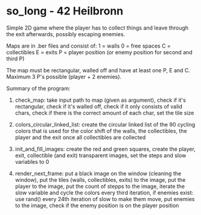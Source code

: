 # so_long - 42 Heilbronn
Simple 2D game where the player has to collect things and
leave through the exit afterwards, possibly escaping enemies.

Maps are in .ber files and consist of:
1 = walls
0 = free spaces
C = collectibles
E = exits
P = player position (or enemy position for second and third P)

The map must be rectangular, walled off and have at least one P, E and C.
Maximum 3 P's possible (player + 2 enemies).

Summary of the program:

1.	check_map:
	take input path to map (given as argument), 
	check if it's rectangular,
	check if it's walled off,
	check if it only consists of valid chars,
	check if there is the correct amount of each char,
	set the tile size

2.	colors_circular_linked_list:
	create the circular linked list of the 90 cycling colors that is used
	for the color shift of the walls, the collectibles, the player and
	the exit once all collectibles are collected

3.	init_and_fill_images:
	create the red and green squares,
	create the player, exit, collectible (and exit) transparent images,
	set the steps and slow variables to 0

4.	render_next_frame:
	put a black image on the window (cleaning the window),
	put the tiles (walls, collectibles, exits) to the image,
	put the player to the image,
	put the count of stepps to the image,
	iterate the slow variable and cycle the colors every third iteration,
	if enemies exist:
		use rand() every 24th iteration of slow to make them move,
		put enemies to the image,
		check if the enemy position is on the player position
